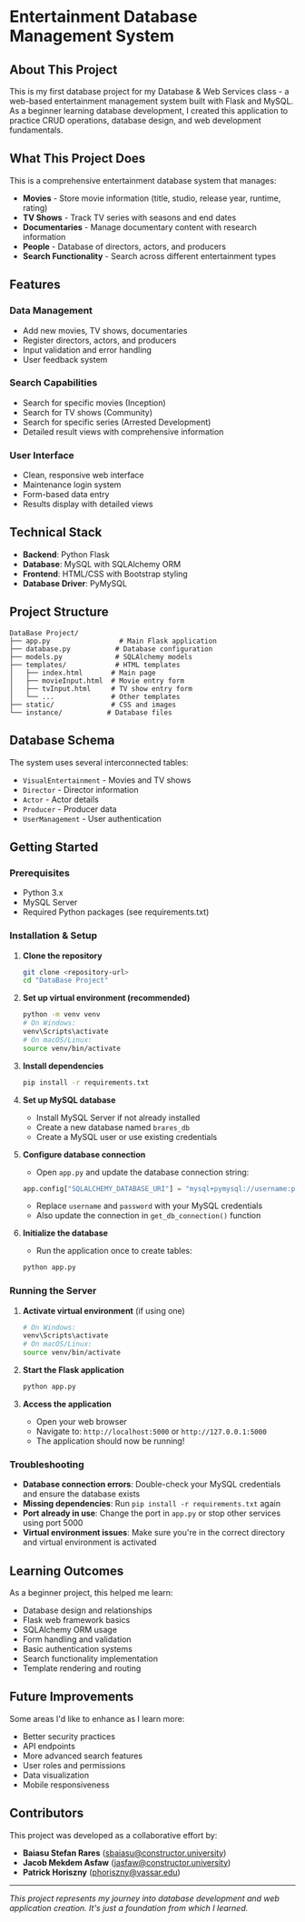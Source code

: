 # Entertainment Database Management System

## About This Project

This is my first database project for my Database & Web Services class - a web-based entertainment management system built with Flask and MySQL. As a beginner learning database development, I created this application to practice CRUD operations, database design, and web development fundamentals.

## What This Project Does

This is a comprehensive entertainment database system that manages:

- **Movies** - Store movie information (title, studio, release year, runtime, rating)
- **TV Shows** - Track TV series with seasons and end dates
- **Documentaries** - Manage documentary content with research information
- **People** - Database of directors, actors, and producers
- **Search Functionality** - Search across different entertainment types

## Features

### Data Management
- Add new movies, TV shows, documentaries
- Register directors, actors, and producers
- Input validation and error handling
- User feedback system

### Search Capabilities
- Search for specific movies (Inception)
- Search for TV shows (Community)
- Search for specific series (Arrested Development)
- Detailed result views with comprehensive information

### User Interface
- Clean, responsive web interface
- Maintenance login system
- Form-based data entry
- Results display with detailed views

## Technical Stack

- **Backend**: Python Flask
- **Database**: MySQL with SQLAlchemy ORM
- **Frontend**: HTML/CSS with Bootstrap styling
- **Database Driver**: PyMySQL

## Project Structure

```
DataBase Project/
├── app.py                 # Main Flask application
├── database.py           # Database configuration
├── models.py             # SQLAlchemy models
├── templates/            # HTML templates
│   ├── index.html       # Main page
│   ├── movieInput.html  # Movie entry form
│   ├── tvInput.html     # TV show entry form
│   └── ...              # Other templates
├── static/              # CSS and images
└── instance/           # Database files
```

## Database Schema

The system uses several interconnected tables:
- `VisualEntertainment` - Movies and TV shows
- `Director` - Director information
- `Actor` - Actor details
- `Producer` - Producer data
- `UserManagement` - User authentication

## Getting Started

### Prerequisites
- Python 3.x
- MySQL Server
- Required Python packages (see requirements.txt)

### Installation & Setup

1. **Clone the repository**
   ```bash
   git clone <repository-url>
   cd "DataBase Project"
   ```

2. **Set up virtual environment (recommended)**
   ```bash
   python -m venv venv
   # On Windows:
   venv\Scripts\activate
   # On macOS/Linux:
   source venv/bin/activate
   ```

3. **Install dependencies**
   ```bash
   pip install -r requirements.txt
   ```

4. **Set up MySQL database**
   - Install MySQL Server if not already installed
   - Create a new database named `brares_db`
   - Create a MySQL user or use existing credentials

5. **Configure database connection**
   - Open `app.py` and update the database connection string:
   ```python
   app.config["SQLALCHEMY_DATABASE_URI"] = "mysql+pymysql://username:password@localhost/brares_db?charset=utf8mb4"
   ```
   - Replace `username` and `password` with your MySQL credentials
   - Also update the connection in `get_db_connection()` function

6. **Initialize the database**
   - Run the application once to create tables:
   ```bash
   python app.py
   ```

### Running the Server

1. **Activate virtual environment** (if using one)
   ```bash
   # On Windows:
   venv\Scripts\activate
   # On macOS/Linux:
   source venv/bin/activate
   ```

2. **Start the Flask application**
   ```bash
   python app.py
   ```

3. **Access the application**
   - Open your web browser
   - Navigate to: `http://localhost:5000` or `http://127.0.0.1:5000`
   - The application should now be running!

### Troubleshooting

- **Database connection errors**: Double-check your MySQL credentials and ensure the database exists
- **Missing dependencies**: Run `pip install -r requirements.txt` again
- **Port already in use**: Change the port in `app.py` or stop other services using port 5000
- **Virtual environment issues**: Make sure you're in the correct directory and virtual environment is activated

## Learning Outcomes

As a beginner project, this helped me learn:
- Database design and relationships
- Flask web framework basics
- SQLAlchemy ORM usage
- Form handling and validation
- Basic authentication systems
- Search functionality implementation
- Template rendering and routing

## Future Improvements

Some areas I'd like to enhance as I learn more:
- Better security practices
- API endpoints
- More advanced search features
- User roles and permissions
- Data visualization
- Mobile responsiveness

## Contributors

This project was developed as a collaborative effort by:

- **Baiasu Stefan Rares** (sbaiasu@constructor.university)
- **Jacob Mekdem Asfaw** (jasfaw@constructor.university) 
- **Patrick Horiszny** (phoriszny@vassar.edu)
---

*This project represents my journey into database development and web application creation. It's just a foundation from which I learned.* 
